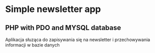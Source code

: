 # Simple newsletter app
## PHP with PDO and MYSQL database

Aplikacja słuząca do zapisywania się na newsletter i przechowywania informacji w bazie danych
